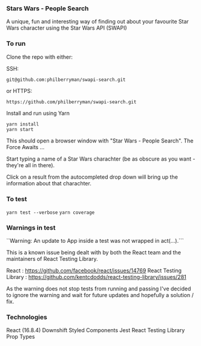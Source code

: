 ### Stars Wars - People Search

A unique, fun and interesting way of finding out about your favourite Star Wars character using the Star Wars API (SWAPI)

### To run

Clone the repo with either:

SSH:

```
git@github.com:philberryman/swapi-search.git
```

or HTTPS:

```
https://github.com/philberryman/swapi-search.git
```

Install and run using Yarn

```
yarn install
yarn start
```

This should open a browser window with "Star Wars - People Search". The Force Awaits ...

Start typing a name of a Star Wars charachter (be as obscure as you want - they're all in there).

Click on a result from the autocompleted drop down will bring up the information about that charachter.

### To test

`yarn test --verbose`
`yarn coverage`

### Warnings in test

``Warning: An update to App inside a test was not wrapped in act(...).```

This is a known issue being dealt with by both the React team and the maintainers of React Testing Library.

React : https://github.com/facebook/react/issues/14769
React Testing Library : https://github.com/kentcdodds/react-testing-library/issues/281

As the warning does not stop tests from running and passing I've decided to ignore the warning and wait for future updates and hopefully a solution / fix.

### Technologies

React (16.8.4)
Downshift
Styled Components
Jest
React Testing Library
Prop Types
